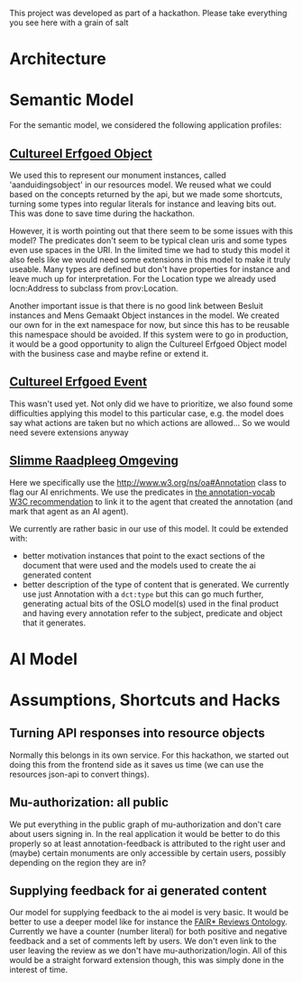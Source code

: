 This project was developed as part of a hackathon. Please take everything you see here with a grain of salt

# Architecture

# Semantic Model

For the semantic model, we considered the following application profiles:

## [Cultureel Erfgoed Object](https://data.vlaanderen.be/doc/applicatieprofiel/cultureel-erfgoed-object/)

We used this to represent our monument instances, called 'aanduidingsobject' in our resources model. We reused what we could based on the concepts returned by the api, but we made some shortcuts, turning some types into regular literals for instance and leaving bits out. This was done to save time during the hackathon.

However, it is worth pointing out that there seem to be some issues with this model? The predicates don't seem to be typical clean uris and some types even use spaces in the URI. In the limited time we had to study this model it also feels like we would need some extensions in this model to make it truly useable. Many types are defined but don't have properties for instance and leave much up for interpretation. For the Location type we already used locn:Address to subclass from prov:Location.

Another important issue is that there is no good link between Besluit instances and Mens Gemaakt Object instances in the model. We created our own for in the ext namespace for now, but since this has to be reusable this namespace should be avoided. If this system were to go in production, it would be a good opportunity to align the Cultureel Erfgoed Object model with the business case and maybe refine or extend it.

## [Cultureel Erfgoed Event](https://data.vlaanderen.be/doc/applicatieprofiel/cultureel-erfgoed-event/)

This wasn't used yet. Not only did we have to prioritize, we also found some difficulties applying this model to this particular case, e.g. the model does say what actions are taken but no which actions are allowed... So we would need severe extensions anyway

## [Slimme Raadpleeg Omgeving](https://data.vlaanderen.be/doc/applicatieprofiel/slimmeraadpleegomgeving/)

Here we specifically use the http://www.w3.org/ns/oa#Annotation class to flag our AI enrichments. We use the predicates in [the annotation-vocab W3C recommendation](https://www.w3.org/TR/annotation-vocab/) to link it to the agent that created the annotation (and mark that agent as an AI agent).

We currently are rather basic in our use of this model. It could be extended with:

- better motivation instances that point to the exact sections of the document that were used and the models used to create the ai generated content
- better description of the type of content that is generated. We currently use just Annotation with a `dct:type` but this can go much further, generating actual bits of the OSLO model(s) used in the final product and having every annotation refer to the subject, predicate and object that it generates.

# AI Model

# Assumptions, Shortcuts and Hacks

## Turning API responses into resource objects

Normally this belongs in its own service. For this hackathon, we started out doing this from the frontend side as it saves us time (we can use the resources json-api to convert things).

## Mu-authorization: all public

We put everything in the public graph of mu-authorization and don't care about users signing in. In the real application it would be better to do this properly so at least annotation-feedback is attributed to the right user and (maybe) certain monuments are only accessible by certain users, possibly depending on the region they are in?

## Supplying feedback for ai generated content

Our model for supplying feedback to the ai model is very basic. It would be better to use a deeper model like for instance the [FAIR\* Reviews Ontology](https://sparontologies.github.io/fr/current/fr.html). Currently we have a counter (number literal) for both positive and negative feedback and a set of comments left by users. We don't even link to the user leaving the review as we don't have mu-authorization/login. All of this would be a straight forward extension though, this was simply done in the interest of time.
